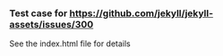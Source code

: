 ### Test case for https://github.com/jekyll/jekyll-assets/issues/300 

See the index.html file for details
